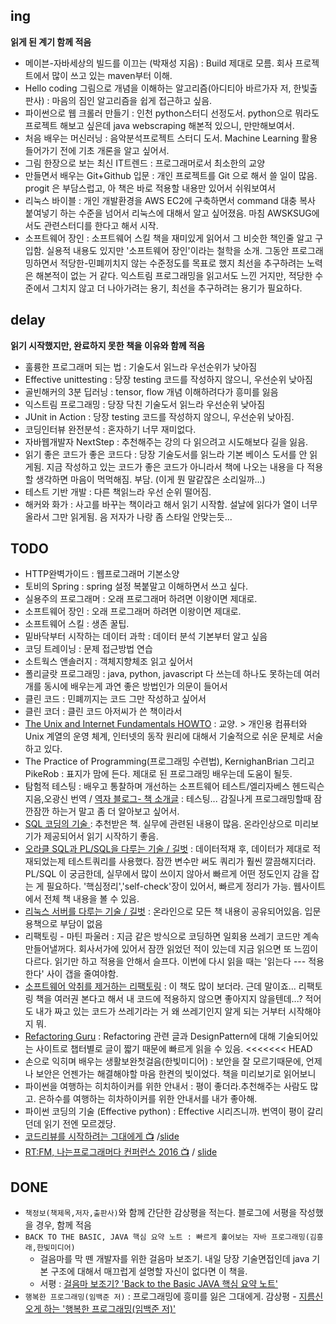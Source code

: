 ## ing
**읽게 된 계기 함께 적음**
- 메이븐-자바세상의 빌드를 이끄는 (박재성 지음) : Build 제대로 모름. 회사 프로젝트에서 많이 쓰고 있는 maven부터 이해.
- Hello coding 그림으로 개념을 이해하는 알고리즘(아디티아 바르가자 저, 한빛출판사) : 마음의 짐인 알고리즘을 쉽게 접근하고 싶음.
- 파이썬으로 웹 크롤러 만들기 : 인천 python스터디 선정도서. python으로 뭐라도 프로젝트 해보고 싶은데 java webscraping 해본적 있으니, 만만해보여서.
- 처음 배우는 머신러닝 : 음악분석프로젝트 스터디 도서. Machine Learning 활용 들어가기 전에 기초 개론을 알고 싶어서.
- 그림 한장으로 보는 최신 IT트렌드 : 프로그래머로서 최소한의 교양
- 만들면서 배우는 Git+Github 입문 : 개인 프로젝트를 Git 으로 해서 쓸 일이 많음. progit 은 부담스럽고, 아 책은 바로 적용할 내용만 있어서 쉬워보여서
- 리눅스 바이블 : 개인 개발환경을 AWS EC2에 구축하면서 command 대충 복사 붙여넣기 하는 수준을 넘어서 리눅스에 대해서 알고 싶어졌음. 마침 AWSKSUG에서도 관련스터디를 한다고 해서 시작.
- 소프트웨어 장인 : 소프트웨어 스킬 책을 재미있게 읽어서 그 비슷한 책인줄 알고 구입함. 실용적 내용도 있지만 '소프트웨어 장인'이라는 철학을 소개. 그동안 프로그래밍하면서 적당한-민폐끼치지 않는 수준정도를 목표로 했지 최선을 추구하려는 노력은 해본적이 없는 거 같다. 익스트림 프로그래밍을 읽고서도 느낀 거지만,  적당한 수준에서 그치지 않고 더 나아가려는 용기, 최선을 추구하려는 용기가 필요하다.

## delay
**읽기 시작했지만, 완료하지 못한 책을 이유와 함께 적음**
- 훌륭한 프로그래머 되는 법 : 기술도서 읽느라 우선순위가 낮아짐
- Effective unittesting : 당장 testing 코드를 작성하지 않으니, 우선순위 낮아짐
- 골빈해커의 3분 딥러닝 : tensor, flow 개념 이해하려다가 흥미를 잃음
- 익스트림 프로그래밍 : 당장 닥친 기술도서 읽느라 우선순위 낮아짐
- JUnit in Action : 당장 testing 코드를 작성하지 않으니, 우선순위 낮아짐.
- 코딩인터뷰 완전분석 : 혼자하기 너무 재미없다.
- 자바웹개발자 NextStep : 추천해주는 강의 다 읽으려고 시도해보다 길을 잃음.
- 읽기 좋은 코드가 좋은 코드다 : 당장 기술도서를 읽느라 기본 베이스 도서를 안 읽게됨. 지금 작성하고 있는 코드가 좋은 코드가 아니라서 책에 나오는 내용을 다 적용할 생각하면 마음이 먹먹해짐. 부담. (이게 뭔 말같잖은 소리일까...)
- 테스트 기반 개발 : 다른 책읽느라 우선 순위 떨어짐.
- 해커와 화가 : 사고를 바꾸는 책이라고 해서 읽기 시작함. 설날에 읽다가 열이 너무 올라서 그만 읽게됨. 음 저자가 나랑 좀 스타일 안맞는듯...

## TODO
- HTTP완벽가이드 : 웹프로그래머 기본소양
- 토비의 Spring : spring 설정 복붙말고 이해하면서 쓰고 싶다.
- 실용주의 프로그래머 : 오래 프로그래머 하려면 이왕이면 제대로.
- 소프트웨어 장인 : 오래 프로그래머 하려면 이왕이면 제대로.
- 소프트웨어 스킬 : 생존 꿀팁.
- 밑바닥부터 시작하는 데이터 과학 : 데이터 분석 기본부터 알고 싶음
- 코딩 트레이닝 : 문제 접근방법 연습
- 소트웍스 앤솔러지 : 객체지향체조 읽고 싶어서
- 폴리글랏 프로그래밍 : java, python, javascript 다 쓰는데 하나도 못하는데 여러개를 동시에 배우는게 과연 좋은 방법인가 의문이 들어서
- 클린 코드 : 민폐끼지는 코드 그만 작성하고 싶어서
- 클린 코더 : 클린 코드 아저씨가 쓴 책이라서
- [The Unix and Internet Fundamentals HOWTO](https://wiki.kldp.org/wiki.php/LinuxdocSgml/Unix-Internet-Fundamentals-HOWTO) : 교양. > 개인용 컴퓨터와 Unix 계열의 운영 체계, 인터넷의 동작 원리에 대해서 기술적으로 쉬운 문체로 서술하고 있다.
- The Practice of Programming(프로그래밍 수련법), KernighanBrian 그리고 PikeRob : 표지가 맘에 든다. 제대로 된 프로그래밍 배우는데 도움이 될듯.
- 탐험적 테스팅 : 배우고 통찰하며 개선하는 소프트웨어 테스트/엘리자베스 헨드릭슨 지음,오광신 번역 / [역자 블로그- 책 소개글](http://kwangshin.pe.kr/blog/2014/11/19/%EB%B2%88%EC%97%AD%EC%84%9C-%ED%83%90%ED%97%98%EC%A0%81-%ED%85%8C%EC%8A%A4%ED%8C%85-%EB%B0%B0%EC%9A%B0%EA%B3%A0-%ED%86%B5%EC%B0%B0%ED%95%98%EB%A9%B0-%EA%B0%9C%EC%84%A0%ED%95%98%EB%8A%94-%EC%86%8C/) : 테스팅... 감질나게 프로그래밍할때 잠깐잠깐 하는거 말고 좀 더 알아보고 싶어서.
- [SQL 코딩의 기술 ](https://thebook.io/006882/) : 추천받은 책. 실무에 관련된 내용이 많음. 온라인상으로 미리보기가 제공되어서 읽기 시작하기 좋음. 
- [오라클 SQL과 PL/SQL을 다루는 기술 / 길벗](https://thebook.io/006696/) : 데이터적재 후, 데이터가 제대로 적재되었는제 테스트쿼리를 사용했다. 잠깐 변수만 써도 쿼리가 훨씬 깔끔해지더라.  PL/SQL 이 궁금한데, 실무에서 많이 쓰이지 않아서 빠르게 어떤 정도인지 감을 잡는 게 필요하다. '핵심정리','self-check'장이 있어서, 빠르게 정리가 가능. 웹사이트에서 전체 책 내용을 볼 수 있음. 
- [리눅스 서버를 다루는 기술 / 길벗](https://thebook.io/006718/) : 온라인으로 모든 책 내용이 공유되어있음. 입문용책으로 부담이 없음
- 리팩토링 - 마틴 파울러 : 지금 같은 방식으로 코딩하면 일회용 쓰레기 코드만 계속 만들어낼꺼다. 회사서가에 있어서 잠깐 읽었던 적이 있는데 지금 읽으면 또 느낌이 다르다. 읽기만 하고 적용을 안해서 슬프다. 이번에 다시 읽을 때는 '읽는다 --- 적용한다' 사이 갭을 줄여야함.
- [소프트웨어 악취를 제거하는 리팩토링](https://thebook.io/006804/) : 이 책도 많이 보더라. 근데 말이죠... 리팩토링 책을 여러권 본다고 해서 내 코드에 적용하지 않으면 좋아지지 않을텐데...? 적어도 내가 짜고 있는 코드가 쓰레기라는 거 왜 쓰레기인지 알게 되는 거부터 시작해야지 뭐. 
- [Refactoring Guru](https://refactoring.guru/refactoring) : Refactoring 관련 글과 DesignPattern에 대해 기술되어있는 사이트로 챕터별로 글이 짧기 때문에 빠르게 읽을 수 있음.
<<<<<<< HEAD
- 손으로 익히며 배우는 생활보완첫걸음(한빛미디어) : 보안을 잘 모르기때문에, 언제나 보안은 언젠가는 해결해야할 마음 한켠의 빚이었다. 책을 미리보기로 읽어보니 
- 파이썬을 여행하는 히치하이커를 위한 안내서 : 평이 좋더라.추천해주는 사람도 많고. 은하수를 여행하는 히차하이커를 위한 안내서를 내가 좋아해.
- 파이썬 코딩의 기술 (Effective python) : Effective 시리즈니까. 번역이 평이 갈리던데 읽기 전엔 모르겠당.
- [코드리뷰를 시작하려는 그대에게 :tv:](https://youtu.be/AfB1DomXyEA) /[slide](https://www.slideshare.net/JiyeonSeo2/ss-7345518)
- [RT:FM, 나는프로그래머다 컨퍼런스 2016 :tv:](https://youtu.be/aP9mhLBJMLw) / [slide](https://www.slideshare.net/JiyeonSeo2/ss-75858902)

## DONE
- `책정보(책제목,저자,출판사)`와 함께 간단한 감상평을 적는다. 블로그에 서평을 작성했을 경우, 함께 적음
- `BACK TO THE BASIC, JAVA 핵심 요약 노트 : 빠르게 훑어보는 자바 프로그래밍(김흥래,한빛미디어)`
  - 걸음마를 막 뗀 개발자를 위한 걸음마 보조기. 내일 당장 기술면접인데 java 기본 구조에 대해서 매끄럽게 설명할 자신이 없다면 이 책을.
  - 서평 : [걸음마 보조기? 'Back to the Basic JAVA 핵심 요약 노트'](https://ohahohah.github.io/book-back-to-the-basic-java/)
- `행복한 프로그래밍(임백준 저)` : 프로그래밍에 흥미를 잃은 그대에게. 감상평 - [지름신 오게 하는 '행복한 프로그래밍(임백준 저)'](https://ohahohah.github.io/book-happy-programming/) 
